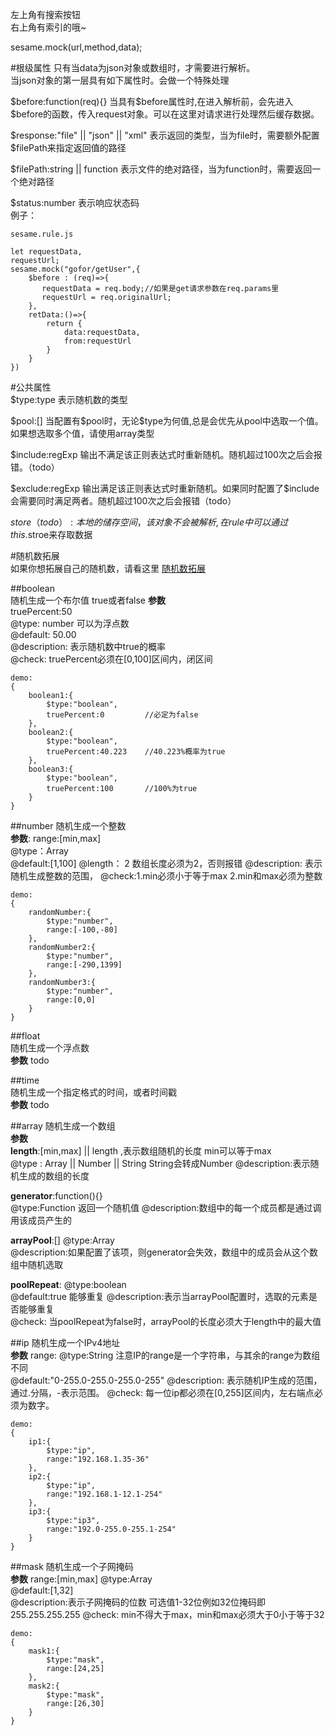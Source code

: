 左上角有搜索按钮  
右上角有索引的哦~

sesame.mock(url,method,data);

#根级属性
只有当data为json对象或数组时，才需要进行解析。   
当json对象的第一层具有如下属性时。会做一个特殊处理  

\$before:function(req){} 当具有\$before属性时,在进入解析前，会先进入\$before的函数，传入request对象。可以在这里对请求进行处理然后缓存数据。  

\$response:"file" || "json" || "xml"  表示返回的类型，当为file时，需要额外配置\$filePath来指定返回值的路径

\$filePath:string || function   表示文件的绝对路径，当为function时，需要返回一个绝对路径  

\$status:number   表示响应状态码  
例子：
```
sesame.rule.js  

let requestData,
requestUrl;
sesame.mock("gofor/getUser",{
    $before : (req)=>{
       requestData = req.body;//如果是get请求参数在req.params里
       requestUrl = req.originalUrl;
    },
    retData:()=>{
        return {
            data:requestData,
            from:requestUrl
        }
    }
})
```

#公共属性  
\$type:type  表示随机数的类型   

\$pool:[]    当配置有\$pool时，无论\$type为何值,总是会优先从pool中选取一个值。如果想选取多个值，请使用array类型  

\$include:regExp  输出不满足该正则表达式时重新随机。随机超过100次之后会报错。（todo）  

\$exclude:regExp  输出满足该正则表达式时重新随机。如果同时配置了\$include会需要同时满足两者。随机超过100次之后会报错（todo）

$store（todo）:  本地的储存空间，该对象不会被解析,在rule中可以通过this.$stroe来存取数据

#随机数拓展  
如果你想拓展自己的随机数，请看这里 [随机数拓展](../random/random_extend.md)

##boolean  
随机生成一个布尔值 true或者false
**参数**  
truePercent:50  
@type: number  可以为浮点数  
@default: 50.00  
@description: 表示随机数中true的概率    
@check:  truePercent必须在[0,100]区间内，闭区间  
```
demo:
{
    boolean1:{
        $type:"boolean",
        truePercent:0         //必定为false
    },
    boolean2:{
        $type:"boolean",
        truePercent:40.223    //40.223%概率为true
    },
    boolean3:{
        $type:"boolean",
        truePercent:100       //100%为true
    }
}
```

##number 
随机生成一个整数  
**参数**:
range:[min,max]  
@type：Array  
@default:[1,100]
@length： 2 数组长度必须为2，否则报错
@description: 表示随机生成整数的范围，
@check:1.min必须小于等于max 2.min和max必须为整数  

```
demo:
{
    randomNumber:{
        $type:"number",
        range:[-100,-80]   
    },
    randomNumber2:{
        $type:"number",
        range:[-290,1399]	
    },
    randomNumber3:{
        $type:"number",
        range:[0,0]	
    }
}
```
##float  
随机生成一个浮点数  
**参数**  todo

##time  
随机生成一个指定格式的时间，或者时间戳  
**参数** todo

##array
随机生成一个数组  
**参数**  
**length**:[min,max] || length  ,表示数组随机的长度  min可以等于max  
@type : Array || Number || String     String会转成Number
@description:表示随机生成的数组的长度 

**generator**:function(){}  
@type:Function   返回一个随机值
@description:数组中的每一个成员都是通过调用该成员产生的

**arrayPool**:[] 
@type:Array  
@description:如果配置了该项，则generator会失效，数组中的成员会从这个数组中随机选取

**poolRepeat**:
@type:boolean  
@default:true   能够重复
@description:表示当arrayPool配置时，选取的元素是否能够重复  
@check: 当poolRepeat为false时，arrayPool的长度必须大于length中的最大值

##ip
随机生成一个IPv4地址  
**参数** 
range:
@type:String    注意IP的range是一个字符串，与其余的range为数组不同  
@default:"0-255.0-255.0-255.0-255"
@description: 表示随机IP生成的范围，通过.分隔，-表示范围。
@check: 每一位ip都必须在[0,255]区间内，左右端点必须为数字。
```
demo:
{
    ip1:{
        $type:"ip",
        range:"192.168.1.35-36"
    },
    ip2:{
        $type:"ip",
        range:"192.168.1-12.1-254"
    },
    ip3:{
        $type:"ip3",
        range:"192.0-255.0-255.1-254"
    }
}
```


##mask
随机生成一个子网掩码  
**参数**
range:[min,max] 
@type:Array  
@default:[1,32]  
@description:表示子网掩码的位数  可选值1-32位例如32位掩码即255.255.255.255
@check:  min不得大于max，min和max必须大于0小于等于32  

```
demo:
{
    mask1:{
        $type:"mask",
        range:[24,25]
    },
    mask2:{
        $type:"mask",
        range:[26,30]
    }
}
```



